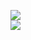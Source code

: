 [![](https://img.shields.io/badge/Made%20With-Github%20Spray-lightgrey.svg?style=for-the-badge&logo=github)](https://github.com/Annihil/github-spray#4986)  
[![](https://i.imgur.com/2DrTn0Z.gif)](https://github.com/Annihil/github-spray)